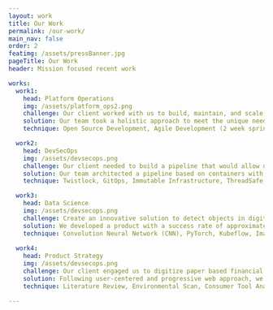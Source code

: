 ```yaml
---
layout: work
title: Our Work
permalink: /our-work/
main_nav: false
order: 2
featimg: /assets/pressBanner.jpg
pageTitle: Our Work
header: Mission focused recent work

works:
  work1:
    head: Platform Operations
    img: /assets/platform_ops2.png
    challenge: Our client worked with us to build, maintain, and scale a mission critical public facing application. The application is meant to be used by over 15k users to submit over 40M records of data in only 60 days. Additionally, the application is expected to have significant surge in traffic.
    solution: Our team took a holistic approach to meet the unique needs of the application -- from both application and infrastructure level. We architected a cloud native platform on Kubernetes using microservices with baked in security. At the platform level our team avoided vendor lock-in by provided a flexible architecture and working with open source CNCF solutions for log aggregation, alerting/monitoring, chaos testing, and security. At the application layer, our team built a caching layer using redis, enabled faster writes with cassandra, fault tolerance using Hystrix, and concurrency using Scala. Utilizing this architecture, we built a platform with low latency and high throughput capable of handling the expected surge.
    technique: Open Source Development, Agile Development (2 week sprints), Istio as sidecar, Infrastructure as Code (IaC), Upstream Kubernetes, EFK, Prometheus, Grafana, Redis, Profiling, Scala, Cassandra, PostgreSql, etc.

  work2:
    head: DevSecOps
    img: /assets/devsecops.png
    challenge: Our client needed to build a pipeline that would allow developers, ops, and security folks to collaborate cohesively on the mission while still being agile. Additionally, our client needed infrastructure that would be least trust by default.
    solution: Our team architected a pipeline based on containers with Kubernetes as the orchestration. The pipeline enabled ops engineers to implement the needs of the security team as automated policies in the CI/CD pipeline which further enabled developers to get a clear vision into the needs of the infrastructure at the time of the build. Our team used Istio service mesh to enable authentication, observability, and resiliency at the microservice level. The pipeline was triggered on each merge into master and each pull-request. Each trigger did the following - static & dynamic code analysis, dependency monitoring, base container image CVE and root usage, building the image, storing the image into a private registry, and deployin from the private registry. Additionally, our team utilized GitOps, RBAC, and K8s Admission Control to manage security of the platform.
    technique: Twistlock, GitOps, Immutable Infrastructure, ThreadSafe, Open Container Images, Sidecar pattern, Infrastructure as Code, Trivy, Penentration Testing, Jenkins, etc.

  work3:
    head: Data Science
    img: /assets/devsecops.png
    challenge: Create an innovative solution to detect objects in digital images and videos in real time from aerial imagery. Multiple objects should detected at any given time with bounding box coordinates.
    solution: We developed a product with a success rate of approximately 95% of detecting objects from the real world images and videos using a machine learning algorithm based on Dataset for Object DeTection in Aerial images (DOTA). The machine learning model can detect up to 15 objects (cars, cargo, trucks, airplanes, etc). The model is wrapped around with a RESTful API and is containerized as a microservice. We also  built an end-to-end ML pipeline using Kubeflow that is capable of constantly automatically re-training the model after it has been put in production.
    technique: Convolution Neural Network (CNN), PyTorch, Kubeflow, ImageMagik, OpenCV, Generative Adverserial Networks (GANs), Hyperparameter Tuning
    
  work4:
    head: Product Strategy
    img: /assets/devsecops.png
    challenge: Our client engaged us to digitize paper based financial educational tools that empower consumers to make better informed decisions about their financial health.
    solution: Following user-centered and progressive web approach, we created mobile-first tools that aligned with product strategy and met the needs of the target consumers. Our team created these tools using a combination of best practices and creative problem solving, including evaluating the current paper based financial tool, analysing market trends, interviewing consumer for their needs and wants, researching industry partnerships and performing competitor research.
    technique: Literature Review, Environmental Scan, Consumer Tool Analysis, Stakeholder and focus group interviews, User personas development, Empathy mapping, Wireframes, Clickable Prototypes, Usability Testing.   

---
```

